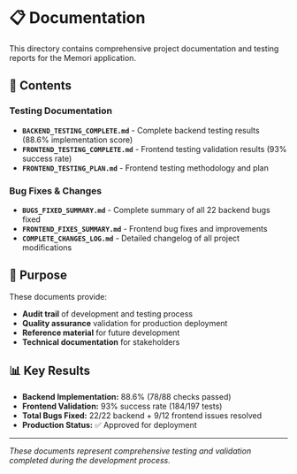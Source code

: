 # 📋 Documentation

This directory contains comprehensive project documentation and testing reports for the Memori application.

## 📁 Contents

### Testing Documentation
- **`BACKEND_TESTING_COMPLETE.md`** - Complete backend testing results (88.6% implementation score)
- **`FRONTEND_TESTING_COMPLETE.md`** - Frontend testing validation results (93% success rate)
- **`FRONTEND_TESTING_PLAN.md`** - Frontend testing methodology and plan

### Bug Fixes & Changes
- **`BUGS_FIXED_SUMMARY.md`** - Complete summary of all 22 backend bugs fixed
- **`FRONTEND_FIXES_SUMMARY.md`** - Frontend bug fixes and improvements
- **`COMPLETE_CHANGES_LOG.md`** - Detailed changelog of all project modifications

## 🎯 Purpose

These documents provide:
- **Audit trail** of development and testing process
- **Quality assurance** validation for production deployment
- **Reference material** for future development
- **Technical documentation** for stakeholders

## 📊 Key Results

- **Backend Implementation:** 88.6% (78/88 checks passed)
- **Frontend Validation:** 93% success rate (184/197 tests)
- **Total Bugs Fixed:** 22/22 backend + 9/12 frontend issues resolved
- **Production Status:** ✅ Approved for deployment

---

*These documents represent comprehensive testing and validation completed during the development process.*
